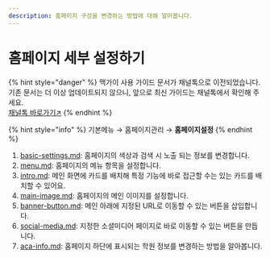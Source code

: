 ```yaml
---
description: 홈페이지 구성을 변경하는 방법에 대해 알아봅니다.
---
```


# 홈페이지 세부 설정하기

{% hint style="danger" %}
맥가이 사용 가이드 문서가 채널톡으로 이전되었습니다.\
기존 문서는 더 이상 업데이트되지 않으니, 앞으로 최신 가이드는 채널톡에서 확인해 주세요.\
[채널톡 바로가기↗](https://docs.channel.io/macgai-guide/ko/categories/%ED%99%88%ED%8E%98%EC%9D%B4%EC%A7%80-%EC%84%B8%EB%B6%80-%EC%84%A4%EC%A0%95%ED%95%98%EA%B8%B0-4b57b559)
{% endhint %}

{% hint style="info" %}
기본메뉴 → 홈페이지관리 → **홈페이지설정**
{% endhint %}

1. [basic-settings.md](basic-settings.md "mention"): 홈페이지의 색상과 검색 시 노출 되는 정보를 변경합니다.
2. [menu.md](menu.md "mention"): 홈페이지의 메뉴 항목을 설정합니다.
3. [intro.md](intro.md "mention"): 메인 화면에 카드를 배치해 특정 기능에 바로 접근할 수는 있는 카드를 배치할 수 있어요.
4. [main-image.md](main-image.md "mention"): 홈페이지의 메인 이미지를 설정합니다.
5. [banner-button.md](banner-button.md "mention"): 메인 아래에 지정된 URL로 이동할 수 있는 버튼을 삽입합니다.
6. [social-media.md](social-media.md "mention"): 지정한 소셜미디어 페이지로 바로 이동할 수 있는 버튼을 만듭니다.
7. [aca-info.md](aca-info.md "mention"): 홈페이지 하단에 표시되는 학원 정보를 변경하는 방법을 알아봅니다.
